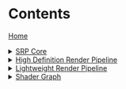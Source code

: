 <h1>Contents</h1>

<a href="https://github.com/Unity-Technologies/ScriptableRenderPipeline/wiki/">Home</a>

[//]: # "Core SRP"
<details>
<summary>
<a href="https://github.com/Unity-Technologies/ScriptableRenderPipeline/wiki/Core-SRP">SRP Core</a><br>
</summary>

<ul>
<a href="https://github.com/Unity-Technologies/ScriptableRenderPipeline/wiki/What-is-a-Render-Pipeline">What is a Render Pipeline</a><br>
<a href="https://github.com/Unity-Technologies/ScriptableRenderPipeline/wiki/What-is-a-Scriptable-Render-Pipeline">What is a Scriptable Render Pipeline</a><br>

<details>
<summary>
<a href="https://github.com/Unity-Technologies/ScriptableRenderPipeline/wiki/SRP-Overview">Rendering with SRP API</a>
</summary>
<ul>
<a href="https://github.com/Unity-Technologies/ScriptableRenderPipeline/wiki/SRP-Asset">The SRP Asset</a><br>
<a href="https://github.com/Unity-Technologies/ScriptableRenderPipeline/wiki/SRP-Instance">The SRP Instance</a><br>
<a href="https://github.com/Unity-Technologies/ScriptableRenderPipeline/wiki/SRP-Context">The Render Pipeline Context</a><br>
<a href="https://github.com/Unity-Technologies/ScriptableRenderPipeline/wiki/SRP-Culling">Culling</a><br>
<a href="https://github.com/Unity-Technologies/ScriptableRenderPipeline/wiki/SRP-Drawing">Drawing</a><br>
<a href="https://github.com/Unity-Technologies/ScriptableRenderPipeline/wiki/SRP-Editor">Editor Integration</a><br>
</ul>
</details>
<a href="https://github.com/Unity-Technologies/ScriptableRenderPipeline/wiki/XR-for-SRP">XR Support in SRP</a><br>
</ul>
</details>

[//]: # "HDRP"
<details>
<summary>
<a href="https://github.com/Unity-Technologies/ScriptableRenderPipeline/wiki/High-Definition-Render-Pipeline-overview">High Definition Render Pipeline</a>
</summary>

<ul>
<a href="https://blogs.unity3d.com/2018/09/24/the-high-definition-render-pipeline-getting-started-guide-for-artists/">HDRP Getting started for artists (Blog post)</a>
<details>
<summary>
<a href="https://github.com/Unity-Technologies/ScriptableRenderPipeline/wiki/Getting-started-with-HDRP">Getting Started</a>
</summary>
<ul>
<a href="https://github.com/Unity-Technologies/ScriptableRenderPipeline/wiki/Upgrading-to-HDRP">Upgrading to HDRP</a><br>
<a href="https://github.com/Unity-Technologies/ScriptableRenderPipeline/wiki/Forward-And-Deferred-Rendering">Forward and Deferred Rendering</a><br>
</ul>
</details>

<details>
<summary>
<a>Volume Framework</a>
</summary>
<ul>
<a href="https://github.com/Unity-Technologies/ScriptableRenderPipeline/wiki/Volumes">Volumes</a><br>
</ul>
<ul>
<a href="https://github.com/Unity-Technologies/ScriptableRenderPipeline/wiki/VolumeComponent">Volume Component</a><br>
</ul>
</details>

<details>
<summary>
<a>Volume Components</a>
</summary>
<ul>
<a href="https://github.com/Unity-Technologies/ScriptableRenderPipeline/wiki/HDRP-Visual-Environment">Visual Environment</a><br>
<a href="https://github.com/Unity-Technologies/ScriptableRenderPipeline/wiki/HDRI-Sky">HDRI Sky</a><br>
<a href="https://github.com/Unity-Technologies/ScriptableRenderPipeline/wiki/Procedural-Sky">Procedural Sky</a><br>
<a href="https://github.com/Unity-Technologies/ScriptableRenderPipeline/wiki/Gradient-Sky">Gradient Sky</a><br>
<a href="https://github.com/Unity-Technologies/ScriptableRenderPipeline/wiki/Linear-Fog">Linear Fog</a><br>
<a href="https://github.com/Unity-Technologies/ScriptableRenderPipeline/wiki/Exponential-Fog">Exponential Fog</a><br>
<a href="https://github.com/Unity-Technologies/ScriptableRenderPipeline/wiki/Volumetric-Fog">Volumetric Fog</a><br>
<a href="https://github.com/Unity-Technologies/ScriptableRenderPipeline/wiki/HD-Shadow-Settings">HD Shadow Settings</a><br>
<a href="https://github.com/Unity-Technologies/ScriptableRenderPipeline/wiki/HD-Contact-Shadows">Contact Shadows</a><br>
<a href="https://github.com/Unity-Technologies/ScriptableRenderPipeline/wiki/HDRP-Volumetric-lighting-controller">Volumetric lighting controller</a><br>
<a href="https://github.com/Unity-Technologies/ScriptableRenderPipeline/wiki/Indirect-lighting-controller">Indirect lighting controller</a><br>
</ul>
</details>

<details>
<summary>
<a>Render Pipeline Settings</a>
</summary>
<ul>
<a href="https://github.com/Unity-Technologies/ScriptableRenderPipeline/wiki/HDRP-Asset">HDRP Asset</a><br>
<a href="https://github.com/Unity-Technologies/ScriptableRenderPipeline/wiki/Frame-Settings">Frame Settings</a><br>        
</ul>
</details>

<details>
<summary>
<a>Materials</a>
</summary>
<ul>

<details>
<summary>
<a>Shared Material Features</a><br>
</summary>
<ul>
<a href="https://github.com/Unity-Technologies/ScriptableRenderPipeline/wiki/Surface-Type">Surface Type</a><br>
<a>Double-Sided</a><br>
<a>Vertex Displacement</a>
<a>Tessellation</a><br>
<a>Ambient Occlusion</a><br>
<a>Specular Occlusion</a><br>
<a>Geometric AA</a><br>
<a>NormalMap AA</a><br>
<a>Alpha Cutoff</a><br>
</ul></details>

<a href"https://github.com/Unity-Technologies/ScriptableRenderPipeline/wiki/Unlit-Shader">Unlit</a><br>
<a href="https://github.com/Unity-Technologies/ScriptableRenderPipeline/wiki/Lit-Shader">Lit</a><br>
<a>Layered Lit</a><br>
<a>StackLit</a><br>
<a href="https://github.com/Unity-Technologies/ScriptableRenderPipeline/wiki/Terrain-Lit-Shader">Terrain Lit</a><br>
<a href="https://github.com/Unity-Technologies/ScriptableRenderPipeline/wiki/Fabric">Fabric</a><br>
<a>AXF</a><br>
<details>
<summary>
<a>Transparency</a><br>
</summary>
<ul>
<a>Material Priority</a><br>
<a>Blending Mode</a><br>
<a>Transparent Pass</a><br>
</ul></details>
<details>
<summary>
<a href="https://github.com/Unity-Technologies/ScriptableRenderPipeline/wiki/Subsurface-Scattering">Subsurface Scattering</a>
</summary>
<ul>
<a href="https://github.com/Unity-Technologies/ScriptableRenderPipeline/wiki/Diffusion-Profile">Diffusion Profile</a>
</ul>
<details>
</ul></details>
<details>
<summary>
<a>Lighting</a>
</summary>
<ul>
<a href="https://github.com/Unity-Technologies/ScriptableRenderPipeline/wiki/HDRP-Light-Component">HDRP Light</a><br>
<a href="https://github.com/Unity-Technologies/ScriptableRenderPipeline/wiki/Environment-Lighting">Environment Lighting</a><br>
<a href="https://github.com/Unity-Technologies/ScriptableRenderPipeline/wiki/Atmospheric-Scattering">Atmospheric Scattering</a><br>
<a href="https://github.com/Unity-Technologies/ScriptableRenderPipeline/wiki/HDRP-Shadows">Shadows</a><br>
<a href="https://github.com/Unity-Technologies/ScriptableRenderPipeline/wiki/Reflection-and-refraction">Reflection and refraction</a><br>
<a href="https://github.com/Unity-Technologies/ScriptableRenderPipeline/wiki/Cube-and-Planar-Reflection-Probes">Cube and Planar Reflection Probes</a><br>
<a href="https://github.com/Unity-Technologies/ScriptableRenderPipeline/wiki/Volumetric-lighting">Volumetric lighting</a><br>
<a href="https://github.com/Unity-Technologies/ScriptableRenderPipeline/wiki/Light-layers">Light Layers</a><br>     
<a href="https://github.com/Unity-Technologies/ScriptableRenderPipeline/wiki/Physical-light-units-and-intensities">Physical Light Units and Intensities</a><br>
</ul>
</details>
<details>
<summary>
<a>Object Sorting</a>
</summary>
<ul>
<a href="https://github.com/Unity-Technologies/ScriptableRenderPipeline/wiki/Material-Priority">Material Priority</a><br>
<a href="https://github.com/Unity-Technologies/ScriptableRenderPipeline/wiki/Renderer-Priority">Renderer Priority</a><br>
</ul>
</details>
<details><summary><a>Decals</a></summary>
<ul>
<a>Projector and Mesh Decal</a><br>
<a>Decal material</a><br>        
</ul>
</details>
<details><summary><a href="https://github.com/Unity-Technologies/ScriptableRenderPipeline/wiki/HDRPCamera">Camera</a></summary>
<ul>
<a href="https://github.com/Unity-Technologies/ScriptableRenderPipeline/wiki/MSAA">MSAA</a><br>
</ul>
</details>
<a>Post-Processing</a>
<details><summary><a>Customising HDRP</a><br></summary>
<ul>
<a href="https://github.com/Unity-Technologies/ScriptableRenderPipeline/wiki/Camera-Relative-Rendering-in-HDRP">Camera-Relative rendering</a><br>
<a>RT Handle System</a><br>
<a>Creating Materials</a><br>
<a>Render Passes</a><br>
<a href="https://github.com/Unity-Technologies/ScriptableRenderPipeline/wiki/Writing-A-Custom-Sky-Renderer">Writing a Custom Sky Renderer</a><br>
<a>How To Extend HDRP</a><br>

<a href="https://github.com/Unity-Technologies/ScriptableRenderPipeline/wiki/How-motion-vector-work">How motion vector work?</a><br>

</ul>
</details>
<a>Render Pipeline Debugging</a><br>
<a href="https://github.com/Unity-Technologies/ScriptableRenderPipeline/wiki/Render-Pipeline-Wizard">Render Pipeline Wizard</a><br>
<a href="https://github.com/Unity-Technologies/ScriptableRenderPipeline/wiki/VR-in-HDRP">VR in HDRP</a><br>
<a href="https://github.com/Unity-Technologies/ScriptableRenderPipeline/wiki/High-Definition-Render-Pipeline-FAQ">Frequently Asked Questions</a><br>
<a>Technical Publications</a><br>
<a href="https://github.com/Unity-Technologies/ScriptableRenderPipeline/wiki/Glossary">Glossary</a><br>
<details>
<summary>
<a>Obsolete</a>
</summary>
<ul>
<a href="https://github.com/Unity-Technologies/ScriptableRenderPipeline/wiki/HDRP-Sky">Sky</a><br>
<a href="https://github.com/Unity-Technologies/ScriptableRenderPipeline/wiki/Renderer-Extensions">Renderer Extensions</a>
</ul>
</details>
</ul>
</details>
</details>

[//]: # "LWRP"

<details>
    <summary><a href="https://github.com/Unity-Technologies/ScriptableRenderPipeline/wiki/Lightweight-Render-Pipeline Overview">Lightweight Render Pipeline</a>
</summary>
</details>   

[//]: # "SHADER GRAPH"

<details>
<summary><a href="https://github.com/Unity-Technologies/ScriptableRenderPipeline/wiki/Shader-Graph">Shader Graph</a>
</summary>
<ul>

<details><summary>
<a href="https://github.com/Unity-Technologies/ScriptableRenderPipeline/wiki/Getting-Started-with-Shader-Graph">Getting Started</a><br></summary>
<ul>
<a href="https://github.com/Unity-Technologies/ScriptableRenderPipeline/wiki/Shader-Graph-Window">Shader Graph Window</a><br>
<a href="https://github.com/Unity-Technologies/ScriptableRenderPipeline/wiki/Blackboard">Blackboard</a><br>
<a href="https://github.com/Unity-Technologies/ScriptableRenderPipeline/wiki/Master-Preview">Master Preview</a><br>
<a href="https://github.com/Unity-Technologies/ScriptableRenderPipeline/wiki/Create-Node-Menu">Create Node Menu</a><br>
<a href="https://github.com/Unity-Technologies/ScriptableRenderPipeline/wiki/Shader-Graph-Asset">Shader Graph Asset</a><br><a href="https://github.com/Unity-Technologies/ScriptableRenderPipeline/wiki/Custom-Nodes-With-CodeFunctionNode">Custom Nodes with CodeFunctionNode</a></ul>
</details>



[//]: # "SUB-GRAPH"

<details><summary><a href="https://github.com/Unity-Technologies/ScriptableRenderPipeline/wiki/Sub-graph">Sub-graph</a>
</summary>
<ul><a href="https://github.com/Unity-Technologies/ScriptableRenderPipeline/wiki/Sub-graph-Asset">Sub-graph Asset</a><br>
</ul></details>

[//]: # "NODE"

<details><summary><a href="https://github.com/Unity-Technologies/ScriptableRenderPipeline/wiki/Node">Node</a>
</summary>
<ul><a href="https://github.com/Unity-Technologies/ScriptableRenderPipeline/wiki/Port">Port</a><br>
<a href="https://github.com/Unity-Technologies/ScriptableRenderPipeline/wiki/Edge">Edge</a><br>
<a href="https://github.com/Unity-Technologies/ScriptableRenderPipeline/wiki/Master-Node">Master Node</a><br></ul>
</details>

[//]: # "DATA"

<details><summary><a href="https://github.com/Unity-Technologies/ScriptableRenderPipeline/wiki/Data">Data</a>
</summary>
<ul><a href="https://github.com/Unity-Technologies/ScriptableRenderPipeline/wiki/Property-Types">Property Types</a><br>
<a href="https://github.com/Unity-Technologies/ScriptableRenderPipeline/wiki/Data-Types">Data Types</a><br>
<a href="https://github.com/Unity-Technologies/ScriptableRenderPipeline/wiki/Port-Bindings">Port Bindings</a><br>
</ul></details>

[//]: # "NODE LIBRARY"

<details><summary><a href="https://github.com/Unity-Technologies/ScriptableRenderPipeline/wiki/Node-Library">Node Library</a>
</summary>
<ul>
<details><summary><a href="https://github.com/Unity-Technologies/ScriptableRenderPipeline/wiki/Artistic-Nodes">Artistic</a></summary>
<ul>
<details><summary>Adjustment</summary>
<ul>
<a href="https://github.com/Unity-Technologies/ScriptableRenderPipeline/wiki/Channel-Mixer-Node">Channel Mixer</a><br>
<a href="https://github.com/Unity-Technologies/ScriptableRenderPipeline/wiki/Contrast-Node">Contrast</a><br>
<a href="https://github.com/Unity-Technologies/ScriptableRenderPipeline/wiki/Hue-Node">Hue</a><br>
<a href="https://github.com/Unity-Technologies/ScriptableRenderPipeline/wiki/Invert-Colors-Node">Invert Colors</a><br>
<a href="https://github.com/Unity-Technologies/ScriptableRenderPipeline/wiki/Replace-Color-Node">Replace Color</a><br>
<a href="https://github.com/Unity-Technologies/ScriptableRenderPipeline/wiki/Saturation-Node">Saturation</a><br>
<a href="https://github.com/Unity-Technologies/ScriptableRenderPipeline/wiki/White-Balance-Node">White Balance</a><br>
</ul>
</details>

<details><summary>Blend</summary>
<ul><a href="https://github.com/Unity-Technologies/ScriptableRenderPipeline/wiki/Blend-Node">Blend</a><br>
</ul></details>
<details><summary>Filter</summary>
<ul><a href="https://github.com/Unity-Technologies/ScriptableRenderPipeline/wiki/Dither-Node">Dither</a><br>
</ul></details>
<details><summary>Mask</summary>
<ul><a href="https://github.com/Unity-Technologies/ScriptableRenderPipeline/wiki/Channel-Mask-Node">Channel Mask</a><br>
<a href="https://github.com/Unity-Technologies/ScriptableRenderPipeline/wiki/Color-Mask-Node">Color Mask</a><br></ul>
</details>
<details><summary>Normal</summary>
<ul><a href="https://github.com/Unity-Technologies/ScriptableRenderPipeline/wiki/Normal-Blend-Node">Normal Blend</a><br>
<a href="https://github.com/Unity-Technologies/ScriptableRenderPipeline/wiki/Normal-Create-Node">Normal Create</a><br>
<a href="https://github.com/Unity-Technologies/ScriptableRenderPipeline/wiki/Normal-Strength-Node">Normal Strength</a><br>
<a href="https://github.com/Unity-Technologies/ScriptableRenderPipeline/wiki/Normal-Unpack-Node">Normal Unpack</a><br>
</ul></details>
<details><summary>Utility</summary>
<ul><a href="https://github.com/Unity-Technologies/ScriptableRenderPipeline/wiki/Colorspace-Conversion-Node">Colorspace Conversion</a><br>
</ul></details>
</ul>
</details>



<details><summary><a href="https://github.com/Unity-Technologies/ScriptableRenderPipeline/wiki/Channel-Nodes">Channel</a></summary>
<ul>
<a href="https://github.com/Unity-Technologies/ScriptableRenderPipeline/wiki/Combine-Node">Combine</a><br>
<a href="https://github.com/Unity-Technologies/ScriptableRenderPipeline/wiki/Flip-Node">Flip</a><br>
<a href="https://github.com/Unity-Technologies/ScriptableRenderPipeline/wiki/Split-Node">Split</a><br>
<a href="https://github.com/Unity-Technologies/ScriptableRenderPipeline/wiki/Swizzle-Node">Swizzle</a><br>
</ul>
</details>

<details><summary><a href="https://github.com/Unity-Technologies/ScriptableRenderPipeline/wiki/Input-Nodes">Input</a></summary>
<ul>
<details><summary>Basic</summary>
<ul>
<a href="https://github.com/Unity-Technologies/ScriptableRenderPipeline/wiki/Boolean-Node">Boolean</a><br>
<a href="https://github.com/Unity-Technologies/ScriptableRenderPipeline/wiki/Color-Node">Color</a><br>
<a href="https://github.com/Unity-Technologies/ScriptableRenderPipeline/wiki/Constant-Node">Constant</a><br>
<a href="https://github.com/Unity-Technologies/ScriptableRenderPipeline/wiki/Integer-Node">Integer</a><br>
<a href="https://github.com/Unity-Technologies/ScriptableRenderPipeline/wiki/Slider-Node">Slider</a><br>
<a href="https://github.com/Unity-Technologies/ScriptableRenderPipeline/wiki/Time-Node">Time</a><br>
<a href="https://github.com/Unity-Technologies/ScriptableRenderPipeline/wiki/Vector-1-Node">Vector 1</a><br>
<a href="https://github.com/Unity-Technologies/ScriptableRenderPipeline/wiki/Vector-2-Node">Vector 2</a><br>
<a href="https://github.com/Unity-Technologies/ScriptableRenderPipeline/wiki/Vector-3-Node">Vector 3</a><br>
<a href="https://github.com/Unity-Technologies/ScriptableRenderPipeline/wiki/Vector-4-Node">Vector 4</a><br>
</ul>
</details>
<details><summary>Geometry</summary>
<ul>
<a href="https://github.com/Unity-Technologies/ScriptableRenderPipeline/wiki/Bitangent-Vector-Node">Bitangent Vector</a><br>
<a href="https://github.com/Unity-Technologies/ScriptableRenderPipeline/wiki/Normal-Vector-Node">Normal Vector</a><br>
<a href="https://github.com/Unity-Technologies/ScriptableRenderPipeline/wiki/Position-Node">Position</a><br>
<a href="https://github.com/Unity-Technologies/ScriptableRenderPipeline/wiki/Screen-Position-Node">Screen Position</a><br>
<a href="https://github.com/Unity-Technologies/ScriptableRenderPipeline/wiki/Tangent-Vector-Node">Tangent Vector</a><br>
<a href="https://github.com/Unity-Technologies/ScriptableRenderPipeline/wiki/UV-Node">UV</a><br>
<a href="https://github.com/Unity-Technologies/ScriptableRenderPipeline/wiki/Vertex-Color-Node">Vertex Color</a><br>
<a href="https://github.com/Unity-Technologies/ScriptableRenderPipeline/wiki/View-Direction-Node">View Direction</a><br>
</ul>
</details>
<details><summary>Matrix</summary>
<ul><a href="https://github.com/Unity-Technologies/ScriptableRenderPipeline/wiki/Matrix-2x2-Node">Matrix 2x2</a><br>
<a href="https://github.com/Unity-Technologies/ScriptableRenderPipeline/wiki/Matrix-3x3-Node">Matrix 3x3</a><br>
<a href="https://github.com/Unity-Technologies/ScriptableRenderPipeline/wiki/Matrix-4x4-Node">Matrix 4x4</a><br>
<a href="https://github.com/Unity-Technologies/ScriptableRenderPipeline/wiki/Transformation-Matrix-Node">Transformation Matrix</a><br></ul>
</details>
<details><summary>PBR</summary>
<ul><a href="https://github.com/Unity-Technologies/ScriptableRenderPipeline/wiki/Dielectric-Specular-Node">Dielectric Specular</a><br>
<a href="https://github.com/Unity-Technologies/ScriptableRenderPipeline/wiki/Metal-Reflectance-Node">Metal Reflectance</a><br></ul>
</details>
<details><summary>Scene</summary>
<ul><a href="https://github.com/Unity-Technologies/ScriptableRenderPipeline/wiki/Ambient-Node">Ambient</a><br>
<a href="https://github.com/Unity-Technologies/ScriptableRenderPipeline/wiki/Camera-Node">Camera</a><br>
<a href="https://github.com/Unity-Technologies/ScriptableRenderPipeline/wiki/Fog-Node">Fog</a><br>
<a href="https://github.com/Unity-Technologies/ScriptableRenderPipeline/wiki/Light-Probe-Node">Light Probe</a><br>
<a href="https://github.com/Unity-Technologies/ScriptableRenderPipeline/wiki/Object-Node">Object</a><br>
<a href="https://github.com/Unity-Technologies/ScriptableRenderPipeline/wiki/Reflection-Probe-Node">Reflection Probe</a><br>
<a href="https://github.com/Unity-Technologies/ScriptableRenderPipeline/wiki/Screen-Node">Screen</a><br></ul>
</details>
<details><summary>Texture</summary>
<ul><a href="https://github.com/Unity-Technologies/ScriptableRenderPipeline/wiki/Cubemap-Asset-Node">Cubemap Asset</a><br>
<a href="https://github.com/Unity-Technologies/ScriptableRenderPipeline/wiki/Sample-Cubemap-Node">Sample Cubemap</a><br>
<a href="https://github.com/Unity-Technologies/ScriptableRenderPipeline/wiki/Sample-Texture-2D-Node">Sample Texture 2D</a><br>
<a href="https://github.com/Unity-Technologies/ScriptableRenderPipeline/wiki/Sampler-State-Node">Sampler State</a><br>
<a href="https://github.com/Unity-Technologies/ScriptableRenderPipeline/wiki/Texture-2D-Asset-Node">Texture 2D Asset</a><br></ul>
</details>
</ul>
</details>

<details><summary><a href="https://github.com/Unity-Technologies/ScriptableRenderPipeline/wiki/Master-Nodes">Master</a></summary>
<ul><a href="https://github.com/Unity-Technologies/ScriptableRenderPipeline/wiki/PBR-Master-Node">PBR</a><br>
<a href="https://github.com/Unity-Technologies/ScriptableRenderPipeline/wiki/Unlit-Master-Node">Unlit</a><br></ul>
</details>

<details><summary><a href="https://github.com/Unity-Technologies/ScriptableRenderPipeline/wiki/Math-Nodes">Math</a></summary>
<ul><details><summary>Basic</summary>
<ul><a href="https://github.com/Unity-Technologies/ScriptableRenderPipeline/wiki/Add-Node">Add</a><br>
<a href="https://github.com/Unity-Technologies/ScriptableRenderPipeline/wiki/Divide-Node">Divide</a><br>
<a href="https://github.com/Unity-Technologies/ScriptableRenderPipeline/wiki/Multiply-Node">Multiply</a><br>
<a href="https://github.com/Unity-Technologies/ScriptableRenderPipeline/wiki/Power-Node">Power</a><br>
<a href="https://github.com/Unity-Technologies/ScriptableRenderPipeline/wiki/Square-Root-Node">Square Root</a><br>
<a href="https://github.com/Unity-Technologies/ScriptableRenderPipeline/wiki/Subtract-Node">Subtract</a><br></ul>
</details>
<details><summary>Advanced</summary>
<ul><a href="https://github.com/Unity-Technologies/ScriptableRenderPipeline/wiki/Absolute-Node">Absolute</a><br>
<a href="https://github.com/Unity-Technologies/ScriptableRenderPipeline/wiki/Exponential-Node">Exponential</a><br>
<a href="https://github.com/Unity-Technologies/ScriptableRenderPipeline/wiki/Length-Node">Length</a><br>
<a href="https://github.com/Unity-Technologies/ScriptableRenderPipeline/wiki/Log-Node">Log</a><br>
<a href="https://github.com/Unity-Technologies/ScriptableRenderPipeline/wiki/Modulo-Node">Modulo</a><br>
<a href="https://github.com/Unity-Technologies/ScriptableRenderPipeline/wiki/Negate-Node">Negate</a><br>
<a href="https://github.com/Unity-Technologies/ScriptableRenderPipeline/wiki/Normalize-Node">Normalize</a><br>
<a href="https://github.com/Unity-Technologies/ScriptableRenderPipeline/wiki/Posterize-Node">Posterize</a><br>
<a href="https://github.com/Unity-Technologies/ScriptableRenderPipeline/wiki/Reciprocal-Node">Reciprocal</a><br>
<a href="https://github.com/Unity-Technologies/ScriptableRenderPipeline/wiki/Reciprocal-Square-Root-Node">Reciprocal Square Root</a><br></ul>
</details>
<details><summary>Derivative</summary>
<ul><a href="https://github.com/Unity-Technologies/ScriptableRenderPipeline/wiki/DDX-Node">DDX</a><br>
<a href="https://github.com/Unity-Technologies/ScriptableRenderPipeline/wiki/DDXY-Node">DDXY</a><br>
<a href="https://github.com/Unity-Technologies/ScriptableRenderPipeline/wiki/DDY-Node">DDY</a><br></ul>
</details>
<details><summary>Interpolation</summary>
<ul><a href="https://github.com/Unity-Technologies/ScriptableRenderPipeline/wiki/Inverse-Lerp-Node">Inverse Lerp</a><br>
<a href="https://github.com/Unity-Technologies/ScriptableRenderPipeline/wiki/Lerp-Node">Lerp</a><br>
<a href="https://github.com/Unity-Technologies/ScriptableRenderPipeline/wiki/Smoothstep-Node">Smoothstep</a><br></ul>
</details>
<details><summary>Matrix</summary>
<ul><a href="https://github.com/Unity-Technologies/ScriptableRenderPipeline/wiki/Matrix-Construction-Node">Matrix Construction</a><br>
<a href="https://github.com/Unity-Technologies/ScriptableRenderPipeline/wiki/Matrix-Determinant-Node">Matrix Determinant</a><br>
<a href="https://github.com/Unity-Technologies/ScriptableRenderPipeline/wiki/Matrix-Split-Node">Matrix Split</a><br>
<a href="https://github.com/Unity-Technologies/ScriptableRenderPipeline/wiki/Matrix-Transpose-Node">Matrix Transpose</a><br></ul>
</details>
<details><summary>Range</summary>
<ul><a href="https://github.com/Unity-Technologies/ScriptableRenderPipeline/wiki/Clamp-Node">Clamp</a><br>
<a href="https://github.com/Unity-Technologies/ScriptableRenderPipeline/wiki/Fraction-Node">Fraction</a><br>
<a href="https://github.com/Unity-Technologies/ScriptableRenderPipeline/wiki/Maximum-Node">Maximum</a><br>
<a href="https://github.com/Unity-Technologies/ScriptableRenderPipeline/wiki/Minimum-Node">Minimum</a><br>
<a href="https://github.com/Unity-Technologies/ScriptableRenderPipeline/wiki/One-Minus-Node">One Minus</a><br>
<a href="https://github.com/Unity-Technologies/ScriptableRenderPipeline/wiki/Random-Range-Node">Random Range</a><br>
<a href="https://github.com/Unity-Technologies/ScriptableRenderPipeline/wiki/Remap-Node">Remap</a><br>
<a href="https://github.com/Unity-Technologies/ScriptableRenderPipeline/wiki/Saturate-Node">Saturate</a><br></ul>
</details>
<details><summary>Round</summary>
<ul><a href="https://github.com/Unity-Technologies/ScriptableRenderPipeline/wiki/Ceiling-Node">Ceiling</a><br>
<a href="https://github.com/Unity-Technologies/ScriptableRenderPipeline/wiki/Floor-Node">Floor</a><br>
<a href="https://github.com/Unity-Technologies/ScriptableRenderPipeline/wiki/Round-Node">Round</a><br>
<a href="https://github.com/Unity-Technologies/ScriptableRenderPipeline/wiki/Sign-Node">Sign</a><br>
<a href="https://github.com/Unity-Technologies/ScriptableRenderPipeline/wiki/Step-Node">Step</a><br>
<a href="https://github.com/Unity-Technologies/ScriptableRenderPipeline/wiki/Truncate-Node">Truncate</a><br></ul>
</details>
<details><summary>Trigonometry</summary>
<ul><a href="https://github.com/Unity-Technologies/ScriptableRenderPipeline/wiki/Arccosine-Node">Arccosine</a><br>
<a href="https://github.com/Unity-Technologies/ScriptableRenderPipeline/wiki/Arcsine-Node">Arcsine</a><br>
<a href="https://github.com/Unity-Technologies/ScriptableRenderPipeline/wiki/Arctangent-Node">Arctangent</a><br>
<a href="https://github.com/Unity-Technologies/ScriptableRenderPipeline/wiki/Arctangent2-Node">Arctangent2</a><br>
<a href="https://github.com/Unity-Technologies/ScriptableRenderPipeline/wiki/Cosine-Node">Cosine</a><br>
<a href="https://github.com/Unity-Technologies/ScriptableRenderPipeline/wiki/Degrees-To-Radians-Node">Degrees To Radians</a><br>
<a href="https://github.com/Unity-Technologies/ScriptableRenderPipeline/wiki/Hyperbolic-Cosine-Node">Hyperbolic Cosine</a><br>
<a href="https://github.com/Unity-Technologies/ScriptableRenderPipeline/wiki/Hyperbolic-Sine-Node">Hyperbolic Sine</a><br>
<a href="https://github.com/Unity-Technologies/ScriptableRenderPipeline/wiki/Hyperbolic-Tangent-Node">Hyperbolic Tangent</a><br>
<a href="https://github.com/Unity-Technologies/ScriptableRenderPipeline/wiki/Radians-To-Degrees-Node">Radians To Degrees</a><br>
<a href="https://github.com/Unity-Technologies/ScriptableRenderPipeline/wiki/Sine-Node">Sine</a><br>
<a href="https://github.com/Unity-Technologies/ScriptableRenderPipeline/wiki/Tangent-Node">Tangent</a><br></ul>
</details>
<details><summary>Vector</summary>
<ul><a href="https://github.com/Unity-Technologies/ScriptableRenderPipeline/wiki/Cross-Product-Node">Cross Product</a><br>
<a href="https://github.com/Unity-Technologies/ScriptableRenderPipeline/wiki/Distance-Node">Distance</a><br>
<a href="https://github.com/Unity-Technologies/ScriptableRenderPipeline/wiki/Dot-Product-Node">Dot Product</a><br>
<a href="https://github.com/Unity-Technologies/ScriptableRenderPipeline/wiki/Fresnel-Effect-Node">Fresnel Effect</a><br>
<a href="https://github.com/Unity-Technologies/ScriptableRenderPipeline/wiki/Projection-Node">Projection</a><br>
<a href="https://github.com/Unity-Technologies/ScriptableRenderPipeline/wiki/Rejection-Node">Rejection</a><br>
<a href="https://github.com/Unity-Technologies/ScriptableRenderPipeline/wiki/Transform-Node">Transform</a><br></ul>
</details>
</ul></details>

<details><summary><a href="https://github.com/Unity-Technologies/ScriptableRenderPipeline/wiki/Procedural-Nodes">Procedural</a></summary>
<ul><a href="https://github.com/Unity-Technologies/ScriptableRenderPipeline/wiki/Checkerboard-Node">Checkerboard</a></ul>

<details><summary>Noise</summary>
<ul><a href="https://github.com/Unity-Technologies/ScriptableRenderPipeline/wiki/Gradient-Noise-Node">Gradient Noise</a><br>
<a href="https://github.com/Unity-Technologies/ScriptableRenderPipeline/wiki/Simple-Noise-Node">Simple Noise</a><br>
<a href="https://github.com/Unity-Technologies/ScriptableRenderPipeline/wiki/Voronoi-Node">Voronoi</a><br></ul>
</details>
<details><summary>Shape</summary>
<ul><a href="https://github.com/Unity-Technologies/ScriptableRenderPipeline/wiki/Ellipse-Node">Ellipse</a><br>
<a href="https://github.com/Unity-Technologies/ScriptableRenderPipeline/wiki/Polygon-Node">Polygon</a><br>
<a href="https://github.com/Unity-Technologies/ScriptableRenderPipeline/wiki/Rectangle-Node">Rectangle</a><br>
<a href="https://github.com/Unity-Technologies/ScriptableRenderPipeline/wiki/Rounded-Rectangle-Node">Rounded Rectangle</a><br></ul>
</details>
</details>

<details><summary><a href="https://github.com/Unity-Technologies/ScriptableRenderPipeline/wiki/Utility-Nodes">Utility</a></summary>
<ul><a href="https://github.com/Unity-Technologies/ScriptableRenderPipeline/wiki/Preview-Node">Preview</a><br>
<a href="https://github.com/Unity-Technologies/ScriptableRenderPipeline/wiki/Sub-graph-Node">Sub-graph</a><br>
</ul>
<details><summary>Logic</summary>
<ul><a href="https://github.com/Unity-Technologies/ScriptableRenderPipeline/wiki/All-Node">All</a><br>
<a href="https://github.com/Unity-Technologies/ScriptableRenderPipeline/wiki/And-Node">And</a><br>
<a href="https://github.com/Unity-Technologies/ScriptableRenderPipeline/wiki/Any-Node">Any</a><br>
<a href="https://github.com/Unity-Technologies/ScriptableRenderPipeline/wiki/Branch-Node">Branch</a><br>
<a href="https://github.com/Unity-Technologies/ScriptableRenderPipeline/wiki/Comparison-Node">Comparison</a><br>
<a href="https://github.com/Unity-Technologies/ScriptableRenderPipeline/wiki/Is-Infinite-Node">Is Infinite</a><br>
<a href="https://github.com/Unity-Technologies/ScriptableRenderPipeline/wiki/Is-NaN-Node">Is NaN</a><br>
<a href="https://github.com/Unity-Technologies/ScriptableRenderPipeline/wiki/Nand-Node">Nand</a><br>
<a href="https://github.com/Unity-Technologies/ScriptableRenderPipeline/wiki/Not-Node">Not</a><br>
<a href="https://github.com/Unity-Technologies/ScriptableRenderPipeline/wiki/Or-Node">Or</a><br></ul>
</details>
</details>
</ul>
<ul>
<details><summary><a href="https://github.com/Unity-Technologies/ScriptableRenderPipeline/wiki/UV-Nodes">UV</a></summary>
<ul><a href="https://github.com/Unity-Technologies/ScriptableRenderPipeline/wiki/Flipbook-Node">Flipbook</a><br>
<a href="https://github.com/Unity-Technologies/ScriptableRenderPipeline/wiki/Polar-Coordinates-Node">Polar Coordinates</a><br>
<a href="https://github.com/Unity-Technologies/ScriptableRenderPipeline/wiki/Radial-Shear-Node">Radial Shear</a><br>
<a href="https://github.com/Unity-Technologies/ScriptableRenderPipeline/wiki/Rotate-Node">Rotate</a><br>
<a href="https://github.com/Unity-Technologies/ScriptableRenderPipeline/wiki/Spherize-Node">Spherize</a><br>
<a href="https://github.com/Unity-Technologies/ScriptableRenderPipeline/wiki/Tiling-And-Offset-Node">Tiling And Offset</a><br>
<a href="https://github.com/Unity-Technologies/ScriptableRenderPipeline/wiki/Triplanar-Node">Triplanar</a><br>
<a href="https://github.com/Unity-Technologies/ScriptableRenderPipeline/wiki/Twirl-Node">Twirl</a><br></ul>
</details>
</ul>
</details>

<details><summary><a href="https://github.com/Unity-Technologies/ScriptableRenderPipeline/wiki/Scripting-API">Scripting API</a>
</summary>
<ul><details><summary><a href="https://github.com/Unity-Technologies/ScriptableRenderPipeline/wiki/CodeFunctionNode">CodeFunctionNode</a>
</summary>
<ul><a href="https://github.com/Unity-Technologies/ScriptableRenderPipeline/wiki/CodeFunctionNode-Port-Types">Port Types</a><br>
<a href="https://github.com/Unity-Technologies/ScriptableRenderPipeline/wiki/SlotAttribute">SlotAttribute</a><br>
<a href="https://github.com/Unity-Technologies/ScriptableRenderPipeline/wiki/Binding">Binding</a><br>
<a href="https://github.com/Unity-Technologies/ScriptableRenderPipeline/wiki/GetFunctionToConvert">GetFunctionToConvert</a><br></ul>
</details></ul>
</details>
</ul>
</details>